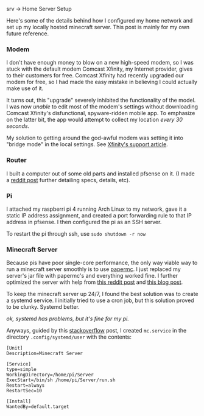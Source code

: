 srv -> Home Server Setup

Here's some of the details behind how I configured my home network and set up my locally hosted minecraft server. This post is mainly for my own future reference.  

### Modem 
I don't have enough money to blow on a new high-speed modem, so I was stuck with the default modem Comcast Xfinity, my Internet provider, gives to their customers for free. Comcast Xfinity had recently upgraded our modem for free, so I had made the easy mistake in believing I could actually make use of it.  

It turns out, this "upgrade" severely inhibited the functionality of the model. I was now *unable* to edit most of the modem's settings without downloading Comcast Xfinity's disfunctional, spyware-ridden mobile app. To emphasize on the latter bit, the app would attempt to collect my location *every 30 seconds*.  

My solution to getting around the god-awful modem was setting it into "bridge mode" in the local settings. See [Xfinity's support article](https://www.xfinity.com/support/articles/wireless-gateway-enable-disable-bridge-mode). 

### Router
I built a computer out of some old parts and installed pfsense on it. (I made a [reddit post](https://www.reddit.com/r/homelab/comments/zxhl96/this_homelab_goes_hard_af_specs_in_comments/) further detailing specs, details, etc). 

### Pi
I attached my raspberri pi 4 running Arch Linux to my network, gave it a static IP address assignment, and created a port forwarding rule to that IP address in pfsense. I then configured the pi as an SSH server. 

To restart the pi through ssh, use `sudo shutdown -r now`

### Minecraft Server 
Because pis have poor single-core performance, the only way viable way to run a minecraft server smoothly is to use [papermc](https://papermc.io/). I just replaced my server's jar file with papermc's and everything worked fine. I further optimized the server with help from [this reddit post](https://www.reddit.com/r/RASPBERRY_PI_PROJECTS/comments/ktt8j7/how_can_i_improve_a_raspberry_pi_minecraft_server/) and [this blog post](https://docs.dedicatedmc.io/server-optimization/paper-config-optimization-guide/). 

To keep the minecraft server up 24/7, I found the best solution was to create a systemd service. I initially tried to use a cron job, but this solution proved to be clunky. Systemd better.  

*ok, systemd has problems, but it's fine for my pi.*

Anyways, guided by this [stackoverflow](https://stackoverflow.com/a/34333783) post, I created `mc.service` in the directory `.config/systemd/user` with the contents:

```
[Unit]
Description=Minecraft Server

[Service]
type=simple
WorkingDirectory=/home/pi/Server
ExecStart=/bin/sh /home/pi/Server/run.sh
Restart=always
RestartSec=10

[Install]
WantedBy=default.target
```
